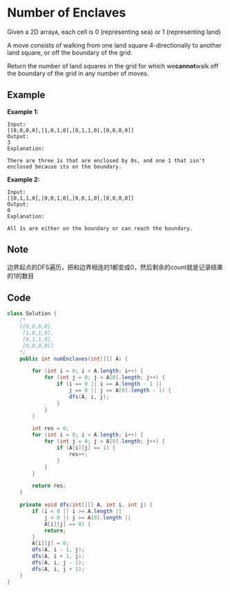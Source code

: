 # Number of Enclaves

Given a 2D array`A`, each cell is 0 (representing sea) or 1 (representing land)

A move consists of walking from one land square 4-directionally to another land square, or off the boundary of the grid.

Return the number of land squares in the grid for which we**cannot**walk off the boundary of the grid in any number of moves.

## Example

**Example 1:**

```
Input: 
[[0,0,0,0],[1,0,1,0],[0,1,1,0],[0,0,0,0]]
Output: 
3
Explanation: 

There are three 1s that are enclosed by 0s, and one 1 that isn't enclosed because its on the boundary.
```

**Example 2:**

```
Input: 
[[0,1,1,0],[0,0,1,0],[0,0,1,0],[0,0,0,0]]
Output: 
0
Explanation: 

All 1s are either on the boundary or can reach the boundary.
```

## Note

边界起点的DFS遍历，把和边界相连的1都变成0，然后剩余的count就是记录结果的1的数目

## Code

```java
class Solution {
    /*
    [[0,0,0,0],
     [1,0,1,0],
     [0,1,1,0],
     [0,0,0,0]]
    */
    public int numEnclaves(int[][] A) {

        for (int i = 0; i < A.length; i++) {
            for (int j = 0; j < A[0].length; j++) {
                if (i == 0 || i == A.length - 1 ||
                    j == 0 || j == A[0].length - 1) {
                    dfs(A, i, j);
                }
            }
        }

        int res = 0;
        for (int i = 0; i < A.length; i++) {
            for (int j = 0; j < A[0].length; j++) {
                if (A[i][j] == 1) {
                    res++;
                }
            }
        }

        return res;
    }

    private void dfs(int[][] A, int i, int j) {
        if (i < 0 || i >= A.length || 
            j < 0 || j >= A[0].length ||
            A[i][j] == 0) {
            return;
        }
        A[i][j] = 0;
        dfs(A, i - 1, j);
        dfs(A, i + 1, j);
        dfs(A, i, j - 1);
        dfs(A, i, j + 1);
    }
}
```
